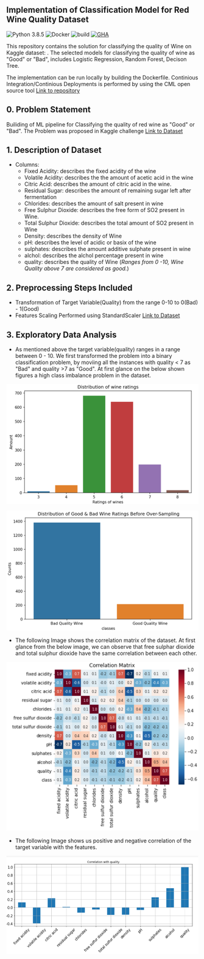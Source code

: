 ## Implementation of Classification Model for Red Wine Quality Dataset
![Python 3.8.5](https://img.shields.io/badge/Python-3.8.5-blue)
![Docker](https://img.shields.io/badge/Docker%20Engine-19.03.12-blue)
![build](https://img.shields.io/badge/Build-Passing-brightgreen)
[![GHA](https://img.shields.io/github/v/tag/iterative/setup-cml?label=GitHub%20Actions&logo=GitHub)](https://github.com/iterative/setup-cml)

This repository contains the solution for classifying the quality of Wine on Kaggle dataset: . The selected models for classifying the quality of wine as "Good" or "Bad", includes Logistic Regression, Random Forest, Decison Tree.

The implementation can be run locally by building the Dockerfile. Continious Integration/Continious Deployments is performed by using the CML open source tool [Link to repository](https://github.com/iterative/cml) 

## 0. Problem Statement
Builiding of ML pipeline for Classifying the quality of red wine as "Good" or "Bad". The Problem was proposed in Kaggle challenge [Link to Dataset](https://www.kaggle.com/uciml/red-wine-quality-cortez-et-al-2009)

## 1. Description of Dataset
- Columns:
    - Fixed Acidity: describes the fixed acidity of the wine
    - Volatile Acidity: describes the the amount of acetic acid in the wine
    - Citric Acid: describes the amount of citric acid in the wine. 
    - Residual Sugar: describes the amount of remaining sugar left after fermentation
    - Chlorides: describes the amount of salt present in wine
    - Free Sulphur Dioxide: describes the free form of SO2 present in Wine.
    - Total Sulphur Dioxide: describes the total amount of SO2 present in Wine
    - Density: describes the density of Wine
    - pH: describes the level of acidic or basix of the wine 
    - sulphates: describes the amount additive sulphate present in wine
    - alchol: describes the alchol percentage present in wine
    - quality: describes the quality of Wine (*Ranges from 0 -10, Wine Quality above 7 are considered as good.*)

## 2. Preprocessing Steps Included
- Transformation of Target Variable(Quality) from the range 0-10 to 0(Bad) - 1(Good)
- Features Scaling Performed using StandardScaler  [Link to Dataset](https://scikit-learn.org/stable/modules/generated/sklearn.preprocessing.StandardScaler.html)

## 3. Exploratory Data Analysis
- As mentioned above the target variable(quality) ranges in a range between 0 - 10. We first transformed the problem into a binary classification problem, by moviing   all the instances with quality < 7 as "Bad" and quality >7 as "Good". At first glance on the below shown figures a high class imbalance problem in the dataset.

![alt text](https://github.com/pawankumar94/RedWine-Quality-Estimator/blob/4078627b9531b5f6012d170a929973b94c7e9905/graphics/Ditribution.png)

![alt text](https://github.com/pawankumar94/RedWine-Quality-Estimator/blob/4078627b9531b5f6012d170a929973b94c7e9905/graphics/before-oversample.png)

- The following Image shows the correlation matrix of the dataset. At first glance from the  below image, we can observe that  free sulphar dioxide and total sulphur dioxide have the same correlation between each other.   

![alt text](https://github.com/pawankumar94/RedWine-Quality-Estimator/blob/4078627b9531b5f6012d170a929973b94c7e9905/graphics/correlation.png)

- The following Image shows us positive and negative correlation of the target variable with the features.
 
 ![alt text](https://github.com/pawankumar94/RedWine-Quality-Estimator/blob/4078627b9531b5f6012d170a929973b94c7e9905/graphics/Correlation-quality.png)


